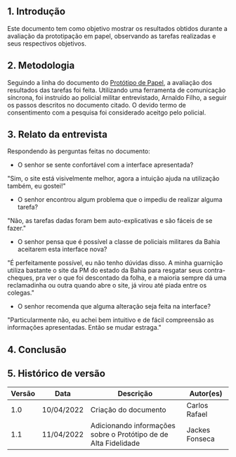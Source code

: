 ## 1. Introdução

Este documento tem como objetivo mostrar os resultados obtidos durante a avaliação da prototipação em papel, observando as tarefas realizadas e seus respectivos objetivos.

## 2. Metodologia

Seguindo a linha do documento do [Protótipo de Papel](../nivel_2/prototipo_papel.md), a avaliação dos resultados das tarefas foi feita. Utilizando uma ferramenta de comunicação síncrona, foi instruído ao policial militar entrevistado, Arnaldo Filho, a seguir os passos descritos no documento citado. O devido termo de consentimento com a pesquisa foi considerado aceitgo pelo policial.

## 3. Relato da entrevista

Respondendo às perguntas feitas no documento:

- O senhor se sente confortável com a interface apresentada?

"Sim, o site está visivelmente melhor, agora a intuição ajuda na utilização também, eu gostei!"

- O senhor encontrou algum problema que o impediu de realizar alguma tarefa?

"Não, as tarefas dadas foram bem auto-explicativas e são fáceis de se fazer."

- O senhor pensa que é possível a classe de policiais militares da Bahia aceitarem esta interface nova?

"É perfeitamente possível, eu não tenho dúvidas disso. A minha guarnição utiliza bastante o site da PM do estado da Bahia para resgatar seus contra-cheques, pra ver o que foi descontado da folha, e a maioria sempre dá uma reclamadinha ou outra quando abre o site, já virou até piada entre os colegas."

- O senhor recomenda que alguma alteração seja feita na interface?

"Particularmente não, eu achei bem intuitivo e de fácil compreensão as informações apresentadas. Então se mudar estraga."

## 4. Conclusão



## 5. Histórico de versão

| Versão |  Data  |        Descrição        |     Autor(es)     | 
|--------|--------|-------------------------|-------------------|
| 1.0    | 10/04/2022     | Criação do documento    | Carlos Rafael                  |
| 1.1    | 11/04/2022     | Adicionando informações sobre o Protótipo de de Alta Fidelidade| Jackes Fonseca                  |
